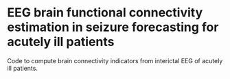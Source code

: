 # EEG brain functional connectivity estimation in seizure forecasting for acutely ill patients

Code to compute brain connectivity indicators from interictal EEG of acutely ill patients.
